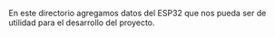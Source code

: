 En este directorio agregamos datos del ESP32 que nos pueda ser de utilidad para el desarrollo del proyecto.


